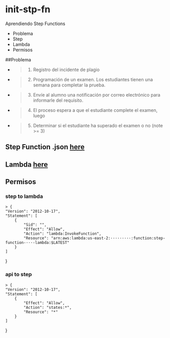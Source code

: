 # init-stp-fn
Aprendiendo Step Functions

- Problema 
- Step
- Lambda
- Permisos



##Problema
  - > 1. Registro del incidente de plagio
  - > 2. Programación de un examen. Los estudiantes tienen una semana para       completar la prueba.
  - > 3. Envíe al alumno una notificación por correo electrónico para informarle del requisito.
  - > 4. El proceso espera a que el estudiante complete el examen, luego
  - > 5. Determinar si el estudiante ha superado el examen o no (note >= 3)


## Step Function .json [here](http://meta.math.stackexchange.com/questions/5020/mathjax-basic-tutorial-and-quick-reference)


## Lambda [here](http://meta.math.stackexchange.com/questions/5020/mathjax-basic-tutorial-and-quick-reference)


## Permisos
  ### step to lambda
  
    > {
    "Version": "2012-10-17",
    "Statement": [
        {
            "Sid": "",
            "Effect": "Allow",
            "Action": "lambda:InvokeFunction",
            "Resource": "arn:aws:lambda:us-east-2:·········:function:step-function-···-lambda:$LATEST"
        }
    ]
}
  
  ### api to step 
  
    > {
    "Version": "2012-10-17",
    "Statement": [
        {
            "Effect": "Allow",
            "Action": "states:*",
            "Resource": "*"
        }
    ]
}
  

